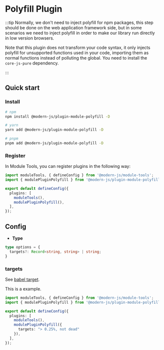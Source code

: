 # Polyfill Plugin

:::tip
Normally, we don't need to inject polyfill for npm packages, this step should be done on the web application framework side, but in some scenarios we need to inject polyfill in order to make our library run directly in low version browsers.

Note that this plugin does not transform your code syntax, it only injects polyfill for unsupported functions used in your code, importing them as normal functions instead of polluting the global. You need to install the `core-js-pure` dependency.

:::

## Quick start

### Install

```bash
# npm
npm install @modern-js/plugin-module-polyfill -D

# yarn
yarn add @modern-js/plugin-module-polyfill -D

# pnpm
pnpm add @modern-js/plugin-module-polyfill -D
```

### Register

In Module Tools, you can register plugins in the following way:

```ts
import moduleTools, { defineConfig } from '@modern-js/module-tools';
import { modulePluginPolyfill } from '@modern-js/plugin-module-polyfill';

export default defineConfig({
  plugins: [
    moduleTools(),
    modulePluginPolyfill(),
  ],
});
```

## Config

* **Type**

```ts
type options = {
  targets?: Record<string, string> | string;
}
```

### targets

See [babel target](https://babeljs.io/docs/options#targets).

This is a example.

```ts
import moduleTools, { defineConfig } from '@modern-js/module-tools';
import { modulePluginPolyfill } from '@modern-js/plugin-module-polyfill';

export default defineConfig({
  plugins: [
    moduleTools(),
    modulePluginPolyfill({
      targets: "> 0.25%, not dead"
    }),
  ],
});
```

